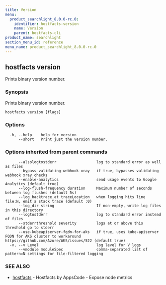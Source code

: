 ```yaml
---
title: Version
menu:
  product_searchlight_8.0.0-rc.0:
    identifier: hostfacts-version
    name: Version
    parent: hostfacts-cli
product_name: searchlight
section_menu_id: reference
menu_name: product_searchlight_8.0.0-rc.0
---
```

## hostfacts version

Prints binary version number.

### Synopsis

Prints binary version number.

```
hostfacts version [flags]
```

### Options

```
  -h, --help    help for version
      --short   Print just the version number.
```

### Options inherited from parent commands

```
      --alsologtostderr                  log to standard error as well as files
      --bypass-validating-webhook-xray   if true, bypasses validating webhook xray checks
      --enable-analytics                 send usage events to Google Analytics (default true)
      --log-flush-frequency duration     Maximum number of seconds between log flushes (default 5s)
      --log_backtrace_at traceLocation   when logging hits line file:N, emit a stack trace (default :0)
      --log_dir string                   If non-empty, write log files in this directory
      --logtostderr                      log to standard error instead of files
      --stderrthreshold severity         logs at or above this threshold go to stderr
      --use-kubeapiserver-fqdn-for-aks   if true, uses kube-apiserver FQDN for AKS cluster to workaround https://github.com/Azure/AKS/issues/522 (default true)
  -v, --v Level                          log level for V logs
      --vmodule moduleSpec               comma-separated list of pattern=N settings for file-filtered logging
```

### SEE ALSO

* [hostfacts](/docs/reference/hostfacts/hostfacts.md)	 - Hostfacts by AppsCode - Expose node metrics

